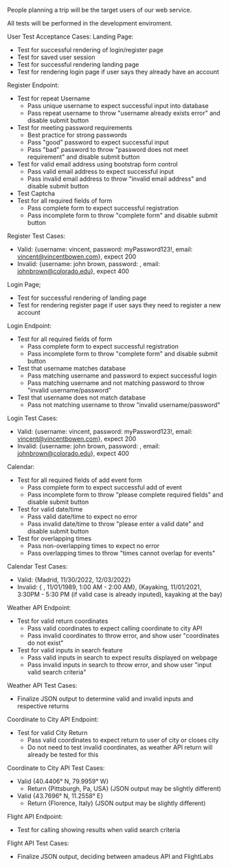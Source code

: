 People planning a trip will be the target users of our web service.

All tests will be performed in the development enviroment.

User Test Acceptance Cases:
Landing Page:
- Test for successful rendering of login/register page
- Test for saved user session
- Test for successful rendering landing page
- Test for rendering login page if user says they already have an account 

Register Endpoint:
- Test for repeat Username
  - Pass unique username to expect successful input into database
  - Pass repeat username to throw "username already exists error" and disable submit button
- Test for meeting password requirements
  - Best practice for strong passwords 
  - Pass "good" password to expect successful input
  - Pass "bad" password to throw "password does not meet requirement" and disable submit button
- Test for valid email address using bootstrap form control
  - Pass valid email address to expect successful input
  - Pass invalid email address to throw "invalid email address" and disable submit button
- Test Captcha
- Test for all required fields of form
  - Pass complete form to expect successful registration
  - Pass incomplete form to throw "complete form" and disable submit button 

Register Test Cases:
- Valid: {username: vincent, password: myPassword123!, email: vincent@vincentbowen.com}, expect 200
- Invalid: {username: john brown, password: , email: johnbrown@colorado.edu}, expect 400

Login Page;
- Test for successful rendering of landing page 
- Test for rendering register page if user says they need to register a new account

Login Endpoint:
- Test for all required fields of form
  - Pass complete form to expect successful registration
  - Pass incomplete form to throw "complete form" and disable submit button 
- Test that username matches database
  - Pass matching username and password to expect successful login
  - Pass matching username and not matching password to throw "invalid username/password"
- Test that username does not match database
  - Pass not matching username to throw "invalid username/password"
 
Login Test Cases:
- Valid: {username: vincent, password: myPassword123!, email: vincent@vincentbowen.com}, expect 200
- Invalid: {username: john brown, password: , email: johnbrown@colorado.edu}, expect 400

Calendar:
- Test for all required fields of add event form
  - Pass complete form to expect successful add of event
  - Pass incomplete form to throw "please complete required fields" and disable submit button
- Test for valid date/time
  - Pass valid date/time to expect no error 
  - Pass invalid date/time to throw "please enter a valid date" and disable submit button 
- Test for overlapping times 
  - Pass non-overlapping times to expect no error
  - Pass overlapping times to throw "times cannot overlap for events" 

Calendar Test Cases:
- Valid: {Madrid, 11/30/2022, 12/03/2022}
- Invalid: { , 11/01/1989, 1:00 AM - 2:00 AM}, {Kayaking, 11/01/2021, 3:30PM - 5:30 PM (if valid case is already inputed), kayaking at the bay)

Weather API Endpoint:
- Test for valid return coordinates
  - Pass valid coordinates to expect calling coordinate to city API
  - Pass invalid coordinates to throw error, and show user "coordinates do not exist"
- Test for valid inputs in search feature
  - Pass valid inputs in search to expect results displayed on webpage
  - Pass invalid inputs in search to throw error, and show user "input valid search criteria"

Weather API Test Cases:
- Finalize JSON output to determine valid and invalid inputs and respective returns

Coordinate to City API Endpoint:
- Test for valid City Return
  - Pass valid coordinates to expect return to user of city or closes city
  - Do not need to test invalid coordinates, as weather API return will already be tested for this

Coordinate to City API Test Cases:
- Valid {40.4406° N, 79.9959° W}
  - Return {Pittsburgh, Pa, USA} (JSON output may be slightly different)
- Valid {43.7696° N, 11.2558° E}
  - Return {Florence, Italy} (JSON output may be slightly different)

Flight API Endpoint:
- Test for calling showing results when valid search criteria


Flight API Test Cases:
- Finalize JSON output, deciding between amadeus API and FlightLabs

